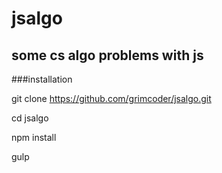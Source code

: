 # jsalgo
## some cs algo problems with js

###installation

git clone https://github.com/grimcoder/jsalgo.git

cd jsalgo

npm install

gulp  
